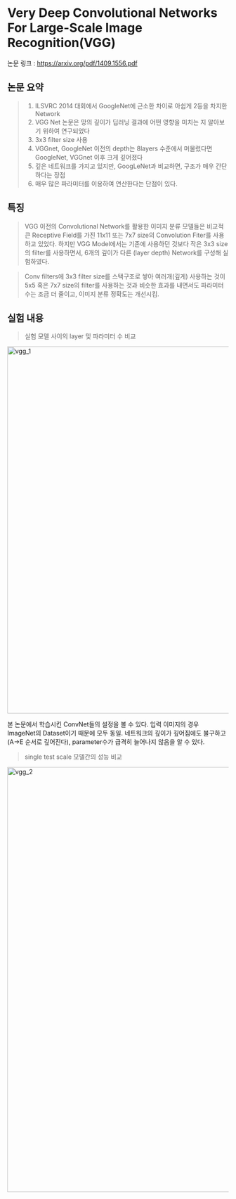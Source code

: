 # Very Deep Convolutional Networks For Large-Scale Image Recognition(VGG)

논문 링크 : https://arxiv.org/pdf/1409.1556.pdf

## 논문 요약

> 1. ILSVRC 2014 대회에서 GoogleNet에 근소한 차이로 아쉽게 2등을 차지한 Network
> 2. VGG Net 논문은 망의 깊이가 딥러닝 결과에 어떤 영향을 미치는 지 알아보기 위하여 연구되었다
> 3. 3x3 filter size 사용
> 4. VGGnet, GoogleNet 이전의 depth는 8layers 수준에서 머물렀다면 GoogleNet, VGGnet 이후 크게 깊어졌다
> 5. 깊은 네트워크를 가지고 있지만, GoogLeNet과 비교하면, 구조가 매우 간단하다는 장점
> 6. 매우 많은 파라미터를 이용하여 연산한다는 단점이 있다.

## 특징
> VGG 이전의 Convolutional Network를 활용한 이미지 분류 모델들은 비교적 큰 Receptive Field를 가진 11x11 또는 7x7 size의 Convolution Fiter를 사용하고 있었다. 하지만 VGG Model에서는 기존에 사용하던 것보다 작은 3x3 size의 filter를 사용하면서, 6개의 깊이가 다른 (layer depth) Network를 구성해 실험하였다. 

> Conv filters에 3x3 filter size를 스택구조로 쌓아 여러개(깊게) 사용하는 것이 5x5 혹은 7x7 size의 filter를 사용하는 것과 비슷한 효과를 내면서도 파라미터 수는 조금 더 줄이고, 이미지 분류 정확도는 개선시킴.

## 실험 내용

> 실험 모델 사이의 layer 및 파라미터 수 비교
<img width="835" alt="vgg_1" src="https://user-images.githubusercontent.com/51469989/74997722-38a11900-549a-11ea-957e-7f60295ac39f.png">

본 논문에서 학습시킨 ConvNet들의 설정을 볼 수 있다. 입력 이미지의 경우 ImageNet의 Dataset이기 때문에 모두 동일. 네트워크의 깊이가 깊어짐에도 불구하고(A->E 순서로 깊어진다), parameter수가 급격히 늘어나지 않음을 알 수 있다.

> single test scale 모델간의 성능 비교
<img width="967" alt="vgg_2" src="https://user-images.githubusercontent.com/51469989/74998425-0d1f2e00-549c-11ea-8f53-56d9efae348e.png">
